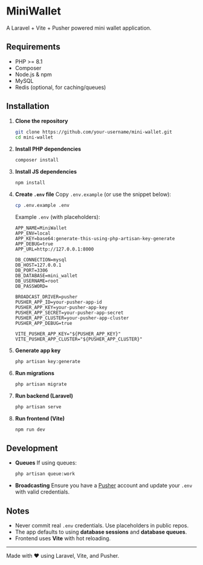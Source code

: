 # MiniWallet

A Laravel + Vite + Pusher powered mini wallet application.

## Requirements

* PHP >= 8.1
* Composer
* Node.js & npm
* MySQL
* Redis (optional, for caching/queues)

## Installation

1. **Clone the repository**

   ```bash
   git clone https://github.com/your-username/mini-wallet.git
   cd mini-wallet
   ```

2. **Install PHP dependencies**

   ```bash
   composer install
   ```

3. **Install JS dependencies**

   ```bash
   npm install
   ```

4. **Create `.env` file**
   Copy `.env.example` (or use the snippet below):

   ```bash
   cp .env.example .env
   ```

   Example `.env` (with placeholders):

   ```env
   APP_NAME=MiniWallet
   APP_ENV=local
   APP_KEY=base64:generate-this-using-php-artisan-key-generate
   APP_DEBUG=true
   APP_URL=http://127.0.0.1:8000

   DB_CONNECTION=mysql
   DB_HOST=127.0.0.1
   DB_PORT=3306
   DB_DATABASE=mini_wallet
   DB_USERNAME=root
   DB_PASSWORD=

   BROADCAST_DRIVER=pusher
   PUSHER_APP_ID=your-pusher-app-id
   PUSHER_APP_KEY=your-pusher-app-key
   PUSHER_APP_SECRET=your-pusher-app-secret
   PUSHER_APP_CLUSTER=your-pusher-app-cluster
   PUSHER_APP_DEBUG=true

   VITE_PUSHER_APP_KEY="${PUSHER_APP_KEY}"
   VITE_PUSHER_APP_CLUSTER="${PUSHER_APP_CLUSTER}"
   ```

5. **Generate app key**

   ```bash
   php artisan key:generate
   ```

6. **Run migrations**

   ```bash
   php artisan migrate
   ```

7. **Run backend (Laravel)**

   ```bash
   php artisan serve
   ```

8. **Run frontend (Vite)**

   ```bash
   npm run dev
   ```

## Development

* **Queues**
  If using queues:

  ```bash
  php artisan queue:work
  ```

* **Broadcasting**
  Ensure you have a [Pusher](https://pusher.com/) account and update your `.env` with valid credentials.

## Notes

* Never commit real `.env` credentials. Use placeholders in public repos.
* The app defaults to using **database sessions** and **database queues**.
* Frontend uses **Vite** with hot reloading.

---

Made with ❤️ using Laravel, Vite, and Pusher.
